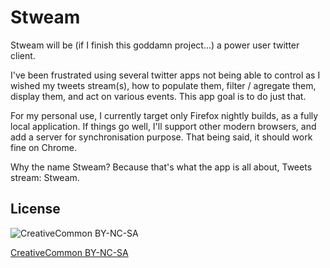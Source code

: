 # Stweam

Stweam will be (if I finish this goddamn project...) a power user twitter client.

I've been frustrated using several twitter apps not being able to control as I wished my tweets stream(s), how to populate them, filter / agregate them, display them, and act on various events. This app goal is to do just that.

For my personal use, I currently target only Firefox nightly builds, as a fully local application. If things go well, I'll support other modern browsers, and add a server for synchronisation purpose. That being said, it should work fine on Chrome.

Why the name Stweam? Because that's what the app is all about, Tweets stream: Stweam.

## License

![CreativeCommon BY-NC-SA](http://i.creativecommons.org/l/by-nc-sa/3.0/88x31.png)

[CreativeCommon BY-NC-SA](http://creativecommons.org/licenses/by-nc-sa/3.0/legalcode)
